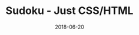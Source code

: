 ---
title: 'Sudoku - Just CSS/HTML'
description: 'Complete a sudoku puzzle without Javascript or server-side interaction.'
gametype: 'simple'
gameid: 71
date: 2018-06-20
tags: []
draft: false
type: 'games'
num19: [{'idx':1,'arr1':[1,2,3,4,5,6,7,8,9],'arr2':[1,2,3,4,5,6,7,8,9]},{'idx':2,'arr1':[1,2,3,4,5,6,7,8,9],'arr2':[1,2,3,4,5,6,7,8,9]},{'idx':3,'arr1':[1,2,3,4,5,6,7,8,9],'arr2':[1,2,3,4,5,6,7,8,9]},{'idx':4,'arr1':[1,2,3,4,5,6,7,8,9],'arr2':[1,2,3,4,5,6,7,8,9]},{'idx':5,'arr1':[1,2,3,4,5,6,7,8,9],'arr2':[1,2,3,4,5,6,7,8,9]},{'idx':6,'arr1':[1,2,3,4,5,6,7,8,9],'arr2':[1,2,3,4,5,6,7,8,9]},{'idx':7,'arr1':[1,2,3,4,5,6,7,8,9],'arr2':[1,2,3,4,5,6,7,8,9]},{'idx':8,'arr1':[1,2,3,4,5,6,7,8,9],'arr2':[1,2,3,4,5,6,7,8,9]},{'idx':9,'arr1':[1,2,3,4,5,6,7,8,9],'arr2':[1,2,3,4,5,6,7,8,9]}]
puzzle: [[8, 6, 0, 0, 0, 1, 0, 0, 2], [0, 0, 3, 2, 9, 0, 0, 0, 5], [0, 0, 0, 4, 0, 0, 0, 1, 0], [2, 0, 0, 0, 0, 0, 4, 8, 0], [0, 7, 0, 0, 1, 0, 0, 3, 0], [0, 4, 1, 0, 0, 0, 0, 0, 9], [0, 9, 0, 0, 0, 8, 0, 0, 0], [7, 0, 0, 0, 5, 2, 1, 0, 0], [1, 0, 0, 3, 0, 0, 0, 5, 8]]
layout: 'sudokucssstatic'
---